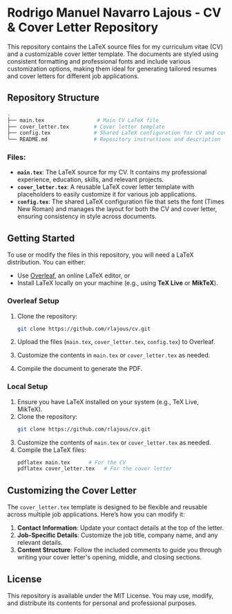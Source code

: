 # Rodrigo Manuel Navarro Lajous - CV & Cover Letter Repository

This repository contains the LaTeX source files for my curriculum vitae (CV) and a customizable cover letter template. The documents are styled using consistent formatting and professional fonts and include various customization options, making them ideal for generating tailored resumes and cover letters for different job applications.

## Repository Structure

```bash
.
├── main.tex                 # Main CV LaTeX file
├── cover_letter.tex        # Cover letter template
├── config.tex              # Shared LaTeX configuration for CV and cover letter
└── README.md               # Repository instructions and description
```

### Files:

- **`main.tex`**: The LaTeX source for my CV. It contains my professional experience, education, skills, and relevant projects.
- **`cover_letter.tex`**: A reusable LaTeX cover letter template with placeholders to easily customize it for various job applications.
- **`config.tex`**: The shared LaTeX configuration file that sets the font (Times New Roman) and manages the layout for both the CV and cover letter, ensuring consistency in style across documents.

## Getting Started

To use or modify the files in this repository, you will need a LaTeX distribution. You can either:
- Use [Overleaf](https://www.overleaf.com/), an online LaTeX editor, or
- Install LaTeX locally on your machine (e.g., using **TeX Live** or **MikTeX**).

### Overleaf Setup

1. Clone the repository:
    ```bash
    git clone https://github.com/rlajous/cv.git
    ```

2. Upload the files (`main.tex`, `cover_letter.tex`, `config.tex`) to Overleaf.
3. Customize the contents in `main.tex` or `cover_letter.tex` as needed.
4. Compile the document to generate the PDF.

### Local Setup

1. Ensure you have LaTeX installed on your system (e.g., TeX Live, MikTeX).
2. Clone the repository:
    ```bash
    git clone https://github.com/rlajous/cv.git
    ```
3. Customize the contents of `main.tex` or `cover_letter.tex` as needed.
4. Compile the LaTeX files:
    ```bash
    pdflatex main.tex      # For the CV
    pdflatex cover_letter.tex   # For the cover letter
    ```

## Customizing the Cover Letter

The `cover_letter.tex` template is designed to be flexible and reusable across multiple job applications. Here’s how you can modify it:

1. **Contact Information**: Update your contact details at the top of the letter.
2. **Job-Specific Details**: Customize the job title, company name, and any relevant details.
3. **Content Structure**: Follow the included comments to guide you through writing your cover letter's opening, middle, and closing sections.

## License

This repository is available under the MIT License. You may use, modify, and distribute its contents for personal and professional purposes.
